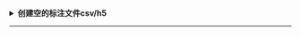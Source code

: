 <details> 
    <summary><strong>   创建空的标注文件csv/h5   </strong></summary>

```python
todo
```
</details>

----------------------------------------------------------------------------------------------------------------------------------------
